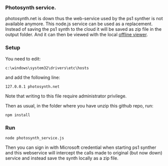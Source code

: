### Photosynth service.

photosynth.net is down thus the web-service used by the ps1 synther is not available anymore.
This node.js service can be used as a replacement.
Instead of saving the ps1 synth to the cloud it will be saved as zip file in the output folder.
And it can then be viewed with the local [offline viewer](https://github.com/dddExperiments/offlineViewer).

### Setup

You need to edit:
```
c:\windows\system32\drivers\etc\hosts
```
and add the following line:
```
127.0.0.1 photosynth.net
```
Note that writing to this file require administrator privilege.

Then as usual, in the folder where you have unzip this github repo, run:
```
npm install
```

### Run

```
node photosynth_service.js
```

Then you can sign in with Microsoft credential when starting ps1 synther and this webservice will intercept
the calls made to original (but now down) service and instead save the synth locally as a zip file.
